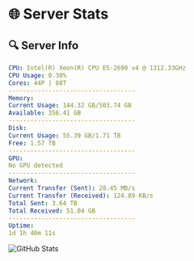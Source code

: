 # 🌐 Server Stats
## 🔍 Server Info
```yaml
CPU: Intel(R) Xeon(R) CPU E5-2699 v4 @ 1312.33GHz
CPU Usage: 0.30%
Cores: 44P | 88T
-----------------------------------
Memory:
Current Usage: 144.32 GB/503.74 GB
Available: 356.41 GB
-----------------------------------
Disk:
Current Usage: 55.39 GB/1.71 TB
Free: 1.57 TB
-----------------------------------
GPU:
No GPU detected
-----------------------------------
Network:
Current Transfer (Sent): 28.45 MB/s
Current Transfer (Received): 124.89 KB/s
Total Sent: 3.64 TB
Total Received: 51.04 GB
-----------------------------------
Uptime:
1d 1h 40m 11s
```
![GitHub Stats](https://img.shields.io/badge/Updated-2025-03-08_23:03:00-blue)
